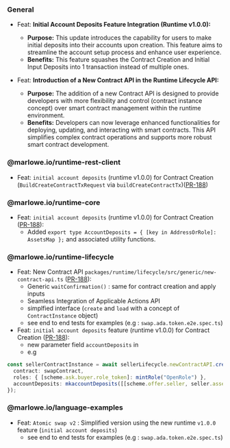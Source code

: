 ### General

- Feat: **Initial Account Deposits Feature Integration (Runtime v1.0.0):**

  - **Purpose:** This update introduces the capability for users to make initial deposits into their accounts upon creation. This feature aims to streamline the account setup process and enhance user experience.
  - **Benefits:** This feature squashes the Contract Creation and Initial Input Deposits into 1 transaction instead of multiple ones.

- Feat: **Introduction of a New Contract API in the Runtime Lifecycle API:**
  - **Purpose:** The addition of a new Contract API is designed to provide developers with more flexibility and control (contract instance concept) over smart contract management within the runtime environment.
  - **Benefits:** Developers can now leverage enhanced functionalities for deploying, updating, and interacting with smart contracts. This API simplifies complex contract operations and supports more robust smart contract development.

### @marlowe.io/runtime-rest-client

- Feat: `initial account deposits` (runtime v1.0.0) for Contract Creation (`BuildCreateContractTxRequest` via `buildCreateContractTx`)([PR-188](https://github.com/input-output-hk/marlowe-ts-sdk/pull/188))

### @marlowe.io/runtime-core

- Feat: `initial account deposits` (runtime v1.0.0) for Contract Creation ([PR-188](https://github.com/input-output-hk/marlowe-ts-sdk/pull/188)):
  - Added `export type AccountDeposits = { [key in AddressOrRole]: AssetsMap };` and associated utility functions.

### @marlowe.io/runtime-lifecycle

- Feat: New Contract API `packages/runtime/lifecycle/src/generic/new-contract-api.ts` ([PR-188](https://github.com/input-output-hk/marlowe-ts-sdk/pull/188)):
  - Generic `waitConfirmation()` : same for contract creation and apply inputs
  - Seamless Integration of Applicable Actions API
  - simplfied interface (`create` and `load` with a concept of `ContractInstance` object)
  - see end to end tests for examples (e.g : `swap.ada.token.e2e.spec.ts`)
- Feat: `initial account deposits` feature (runtime v1.0.0) for Contract Creation ([PR-188](https://github.com/input-output-hk/marlowe-ts-sdk/pull/188)):
  - new parameter field `accountDeposits` in
  - e.g

```ts
const sellerContractInstance = await sellerLifecycle.newContractAPI.create({
  contract: swapContract,
  roles: { [scheme.ask.buyer.role_token]: mintRole("OpenRole") },
  accountDeposits: mkaccountDeposits([[scheme.offer.seller, seller.assetsProvisioned]]),
});
```

### @marlowe.io/language-examples

- Feat: `Atomic swap v2` : Simplified version using the new runtime `v1.0.0` feature (`initial account deposits`)
  - see end to end tests for examples (e.g : `swap.ada.token.e2e.spec.ts`)
